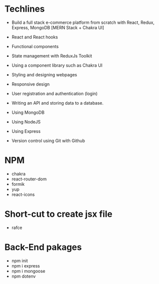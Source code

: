 # Techlines

- Build a full stack e-commerce platform from scratch with React, Redux, Express, MongoDB [MERN Stack + Chakra UI]

- React and React hooks

- Functional components

- State management with ReduxJs Toolkit

- Using a component library such as Chakra UI

- Styling and designing webpages

- Responsive design

- User registration and authentication (login)

- Writing an API and storing data to a database.

- Using MongoDB

- Using NodeJS

- Using Express

- Version control using Git with Github

# NPM

- chakra
- react-router-dom
- formik
- yup
- react-icons

# Short-cut to create jsx file

- rafce

# Back-End pakages
- npm init
- npm i express 
- npm i mongoose 
- npm dotenv
